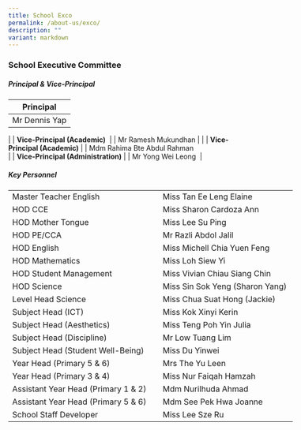 ```yaml
---
title: School Exco
permalink: /about-us/exco/
description: ""
variant: markdown
---
```

### School Executive Committee

##### Principal &amp; Vice-Principal

| Principal |
| --- |
| Mr Dennis Yap |
|
| **Vice-Principal (Academic)**&nbsp; |
| Mr Ramesh Mukundhan |
|
| **Vice-Principal (Academic)** |
| Mdm Rahima Bte Abdul Rahman  
 |
| **Vice-Principal (Administration)** |
| Mr Yong Wei Leong&nbsp; |

##### Key Personnel
<table width="576" style="width:576px;" cellspacing="0" cellpadding="0" border="0">
	<colgroup>
		<col>
		<col>
	</colgroup>
	<tbody>
		<tr height="25">
			<td style="height:25px;width:305px;" height="25">Master Teacher English</td>
			<td style="width:271px;">Miss Tan Ee Leng Elaine</td>
		</tr>
		<tr height="25">
			<td style="height:25px;width:305px;" height="25">HOD CCE&nbsp;</td>
			<td style="width:271px;">Miss Sharon Cardoza Ann</td>
		</tr>
		<tr height="25">
			<td style="height:25px;width:305px;" height="25">HOD Mother Tongue</td>
			<td style="width:271px;">Miss Lee Su Ping</td>
		</tr>
		<tr height="25">
			<td style="height:25px;width:305px;" height="25">HOD PE/CCA</td>
			<td style="width:271px;">Mr Razli Abdol Jalil</td>
		</tr>
		<tr height="25">
			<td style="height:25px;width:305px;" height="25">HOD English&nbsp;</td>
			<td style="width:271px;">Miss Michell Chia Yuen Feng</td>
		</tr>
		<tr height="25">
			<td style="height:25px;width:305px;" height="25">HOD Mathematics</td>
			<td style="width:271px;">Miss Loh Siew Yi</td>
		</tr>
		<tr height="25">
			<td style="height:25px;width:305px;" height="25">HOD Student Management</td>
			<td style="width:271px;">Miss Vivian Chiau Siang Chin</td>
		</tr>
		<tr height="25">
			<td style="height:25px;width:305px;" height="25">HOD Science</td>
			<td style="width:271px;">Miss Sin Sok Yeng (Sharon Yang)</td>
		</tr>
		<tr height="25">
			<td style="height:25px;width:305px;" height="25">Level Head Science</td>
			<td style="width:271px;">Miss Chua Suat Hong (Jackie)</td>
		</tr>
		<tr height="25">
			<td style="height:25px;width:305px;" height="25">Subject Head (ICT)</td>
			<td style="width:271px;">Miss Kok Xinyi Kerin</td>
		</tr>
		<tr height="25">
			<td style="height:25px;width:305px;" height="25">Subject Head (Aesthetics)&nbsp;</td>
			<td style="width:271px;">Miss Teng Poh Yin Julia&nbsp;</td>
		</tr>
		<tr height="25">
			<td style="height:25px;width:305px;" height="25">Subject Head (Discipline)&nbsp;</td>
			<td style="width:271px;">Mr Low Tuang Lim&nbsp;</td>
		</tr>
		<tr height="25">
			<td style="height:25px;width:305px;" height="25">Subject Head (Student Well-Being)</td>
			<td style="width:271px;">Miss Du Yinwei</td>
		</tr>
		<tr height="25">
			<td style="height:25px;width:305px;" height="25">Year Head (Primary 5 &amp; 6)</td>
			<td style="width:271px;">Mrs The Yu Leen</td>
		</tr>
		<tr height="25">
			<td style="height:25px;width:305px;" height="25">Year Head (Primary 3 &amp; 4)&nbsp;</td>
			<td style="width:271px;">Miss Nur Faiqah Hamzah&nbsp;</td>
		</tr>
		<tr height="25">
			<td style="height:25px;width:305px;" height="25">Assistant Year Head (Primary 1 &amp; 2)&nbsp;</td>
			<td style="width:271px;">Mdm Nurilhuda Ahmad&nbsp;</td>
		</tr>
		<tr height="25">
			<td style="height:25px;width:305px;" height="25">Assistant Year Head (Primary 5 &amp; 6)&nbsp;</td>
			<td style="width:271px;">Mdm See Pek Hwa Joanne&nbsp;</td>
		</tr>
		<tr height="25">
			<td style="height:25px;width:305px;" height="25">School Staff Developer&nbsp;</td>
			<td style="width:271px;">Miss Lee Sze Ru</td>
		</tr>
	</tbody>
</table>